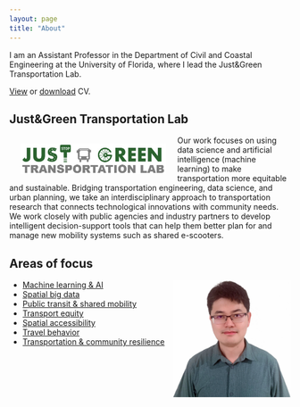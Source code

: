 ```yaml
---
layout: page
title: "About"
---
```




I am an Assistant Professor in the Department of Civil and Coastal Engineering at the University of Florida, where I lead the Just&Green Transportation Lab.

[View](https://docs.google.com/viewer?url=https://raw.githubusercontent.com/jacobyan0/jacobyan0.github.io/master/Yan_CV.pdf) or [download](https://raw.githubusercontent.com/jacobyan0/jacobyan0.github.io/master/Yan_CV.pdf) CV.

## Just&Green Transportation Lab

<img align="left" width="261" height="54" src="https://github.com/jacobyan0/jacobyan0.github.io/raw/master/images/Other/Lab%20logo.jpg" style="vertical-align:middle;margin: 15px 20px"> 


Our work focuses on using data science and artificial intelligence (machine learning) to make transportation more equitable and sustainable. Bridging transportation engineering, data science, and urban planning, we take an interdisciplinary approach to transportation research that connects technological innovations with community needs. We work closely with public agencies and industry partners to develop intelligent decision-support tools that can help them better plan for and manage new mobility systems such as shared e-scooters. 

## Areas of focus


<img align="right" width="210" height="210" src="https://github.com/jacobyan0/jacobyan0.github.io/raw/master/images/photos/Headshot_Yan.jpg" style="vertical-align:middle"> 

* [Machine learning & AI](https://jacobyan0.github.io/aibigdata/)
* [Spatial big data](https://jacobyan0.github.io/aibigdata/)
* [Public transit & shared mobility](https://jacobyan0.github.io/transitnewmobility/)
* [Transport equity](https://jacobyan0.github.io/equity/)
* [Spatial accessibility](https://jacobyan0.github.io/accessibility/)
* [Travel behavior](https://jacobyan0.github.io/travelbehavior/)
* [Transportation & community resilience](https://jacobyan0.github.io/resilience/)



